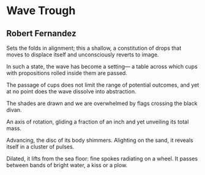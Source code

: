# Wave Trough
## Robert Fernandez
Sets the folds in alignment;
this a shallow, a constitution of drops
that moves to displace itself
and unconsciously reverts
to image.

In such a state,
the wave has become a setting—
a table across which cups
with propositions rolled inside them
are passed.

The passage of cups does not limit
the range of potential outcomes,
and yet at no point does the wave
dissolve into abstraction.

The shades
are drawn and we are
overwhelmed by flags
crossing the black divan.

An axis of rotation,
gliding a fraction of an inch
and yet unveiling its total mass.

Advancing, the disc of its body
shimmers. Alighting on the sand,
it reveals itself in a cluster of pulses.

Dilated, it lifts from the sea floor:
fine spokes radiating on a wheel.
It passes between bands of bright
water, a kiss or a plow.